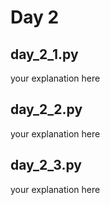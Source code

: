 # Day 2

## day_2_1.py

your explanation here

## day_2_2.py

your explanation here

## day_2_3.py
your explanation here
